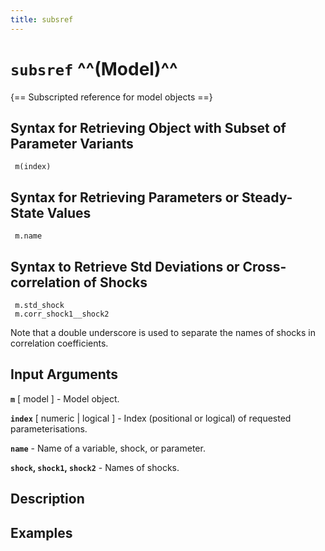 ```yaml
---
title: subsref
---
```


# `subsref` ^^(Model)^^

{== Subscripted reference for model objects ==}


## Syntax for Retrieving Object with Subset of Parameter Variants

     m(index)


## Syntax for Retrieving Parameters or Steady-State Values

     m.name


## Syntax to Retrieve Std Deviations or Cross-correlation of Shocks

     m.std_shock
     m.corr_shock1__shock2


 Note that a double underscore is used to separate the names of shocks in
 correlation coefficients.


## Input Arguments

 __`m`__ [ model ] -
 Model object.

 __`index`__ [ numeric | logical ] -
 Index (positional or logical) of requested parameterisations.

 __`name`__ -
 Name of a variable, shock, or parameter.

 __`shock`, `shock1`, `shock2`__ -
 Names of shocks.


## Description



## Examples

```matlab
```

